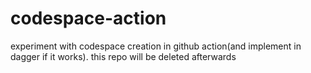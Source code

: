 # codespace-action
experiment with codespace creation in github action(and implement in dagger if it works). this repo will be deleted afterwards

